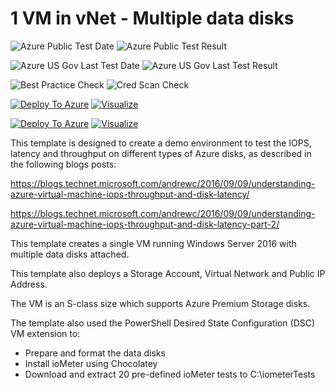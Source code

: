 # 1 VM in vNet - Multiple data disks

![Azure Public Test Date](https://azurequickstartsservice.blob.core.windows.net/badges/storage-iops-latency-throughput-demo/PublicLastTestDate.svg)
![Azure Public Test Result](https://azurequickstartsservice.blob.core.windows.net/badges/storage-iops-latency-throughput-demo/PublicDeployment.svg)

![Azure US Gov Last Test Date](https://azurequickstartsservice.blob.core.windows.net/badges/storage-iops-latency-throughput-demo/FairfaxLastTestDate.svg)
![Azure US Gov Last Test Result](https://azurequickstartsservice.blob.core.windows.net/badges/storage-iops-latency-throughput-demo/FairfaxDeployment.svg)

![Best Practice Check](https://azurequickstartsservice.blob.core.windows.net/badges/storage-iops-latency-throughput-demo/BestPracticeResult.svg)
![Cred Scan Check](https://azurequickstartsservice.blob.core.windows.net/badges/storage-iops-latency-throughput-demo/CredScanResult.svg)

[![Deploy To Azure](https://raw.githubusercontent.com/fathym-it/azure-quickstart-templates/master/1-CONTRIBUTION-GUIDE/images/deploytoazure.svg?sanitize=true)](https://portal.azure.com/#create/Microsoft.Template/uri/https%3A%2F%2Fraw.githubusercontent.com%2Ffathym-it%2Fazure-quickstart-templates%2Fmaster%2Fstorage-iops-latency-throughput-demo%2Fazuredeploy.json)  [![Visualize](https://raw.githubusercontent.com/fathym-it/azure-quickstart-templates/master/1-CONTRIBUTION-GUIDE/images/visualizebutton.svg?sanitize=true)](http://armviz.io/#/?load=https%3A%2F%2Fraw.githubusercontent.com%2Ffathym-it%2Fazure-quickstart-templates%2Fmaster%2Fstorage-iops-latency-throughput-demo%2Fazuredeploy.json)
    

[![Deploy To Azure](https://raw.githubusercontent.com/fathym-it/azure-quickstart-templates/master/1-CONTRIBUTION-GUIDE/images/deploytoazure.svg?sanitize=true)](https://portal.azure.com/#create/Microsoft.Template/uri/https%3A%2F%2Fraw.githubusercontent.com%2Ffathym-it%2Fazure-quickstart-templates%2Fmaster%2Fstorage-iops-latency-throughput-demo%2Fazuredeploy.json)  [![Visualize](https://raw.githubusercontent.com/fathym-it/azure-quickstart-templates/master/1-CONTRIBUTION-GUIDE/images/visualizebutton.svg?sanitize=true)](http://armviz.io/#/?load=https%3A%2F%2Fraw.githubusercontent.com%2Ffathym-it%2Fazure-quickstart-templates%2Fmaster%2Fstorage-iops-latency-throughput-demo%2Fazuredeploy.json)

This template is designed to create a demo environment to test the IOPS, latency and throughput on different types of Azure disks, as described in the following blogs posts:

<a href="https://blogs.technet.microsoft.com/andrewc/2016/09/09/understanding-azure-virtual-machine-iops-throughput-and-disk-latency/" target="_blank">https://blogs.technet.microsoft.com/andrewc/2016/09/09/understanding-azure-virtual-machine-iops-throughput-and-disk-latency/

<a href="https://blogs.technet.microsoft.com/andrewc/2016/09/09/understanding-azure-virtual-machine-iops-throughput-and-disk-latency-part-2/" target="_blank">https://blogs.technet.microsoft.com/andrewc/2016/09/09/understanding-azure-virtual-machine-iops-throughput-and-disk-latency-part-2/

This template creates a single VM running Windows Server 2016 with multiple data disks attached.

This template also deploys a Storage Account, Virtual Network and Public IP Address.

The VM is an S-class size which supports Azure Premium Storage disks.

The template also used the PowerShell Desired State Configuration (DSC) VM extension to: 
* Prepare and format the data disks
* Install ioMeter using Chocolatey
* Download and extract 20 pre-defined ioMeter tests to C:\iometerTests


